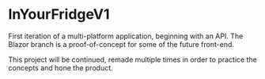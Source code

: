 # InYourFridgeV1
First iteration of a multi-platform application, beginning with an API.  The Blazor branch is a proof-of-concept for some of the future front-end.

This project will be continued, remade multiple times in order to practice the concepts and hone the product.

